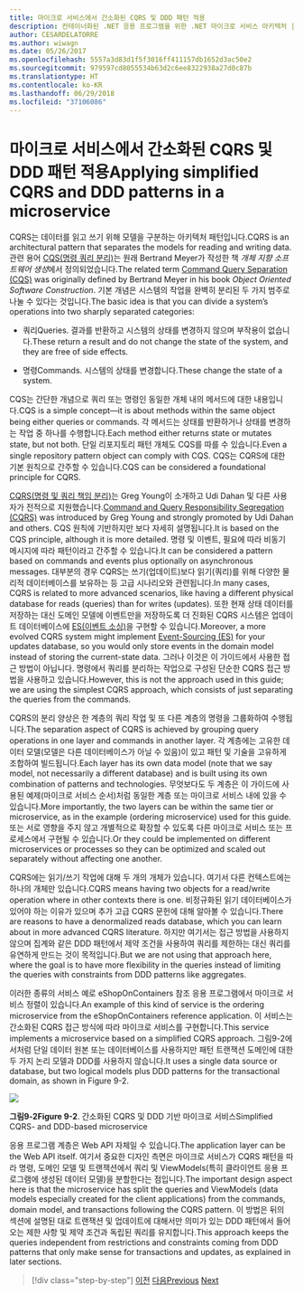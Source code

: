 ```yaml
---
title: 마이크로 서비스에서 간소화된 CQRS 및 DDD 패턴 적용
description: 컨테이너화된 .NET 응용 프로그램을 위한 .NET 마이크로 서비스 아키텍처 | 마이크로 서비스에서 간소화된 CQRS 및 DDD 패턴 적용
author: CESARDELATORRE
ms.author: wiwagn
ms.date: 05/26/2017
ms.openlocfilehash: 5557a3d83d1f5f3016ff411157db1652d3ac50e2
ms.sourcegitcommit: 979597cd8055534b63d2c6ee8322938a27d0c87b
ms.translationtype: HT
ms.contentlocale: ko-KR
ms.lasthandoff: 06/29/2018
ms.locfileid: "37106086"
---
```

# <a name="applying-simplified-cqrs-and-ddd-patterns-in-a-microservice"></a><span data-ttu-id="a15e3-103">마이크로 서비스에서 간소화된 CQRS 및 DDD 패턴 적용</span><span class="sxs-lookup"><span data-stu-id="a15e3-103">Applying simplified CQRS and DDD patterns in a microservice</span></span>

<span data-ttu-id="a15e3-104">CQRS는 데이터를 읽고 쓰기 위해 모델을 구분하는 아키텍처 패턴입니다.</span><span class="sxs-lookup"><span data-stu-id="a15e3-104">CQRS is an architectural pattern that separates the models for reading and writing data.</span></span> <span data-ttu-id="a15e3-105">관련 용어 [CQS(명령 쿼리 분리)](https://martinfowler.com/bliki/CommandQuerySeparation.html)는 원래 Bertrand Meyer가 작성한 책 *개체 지향 소프트웨어 생성*에서 정의되었습니다.</span><span class="sxs-lookup"><span data-stu-id="a15e3-105">The related term [Command Query Separation (CQS)](https://martinfowler.com/bliki/CommandQuerySeparation.html) was originally defined by Bertrand Meyer in his book *Object Oriented Software Construction*.</span></span> <span data-ttu-id="a15e3-106">기본 개념은 시스템의 작업을 완벽히 분리된 두 가지 범주로 나눌 수 있다는 것입니다.</span><span class="sxs-lookup"><span data-stu-id="a15e3-106">The basic idea is that you can divide a system’s operations into two sharply separated categories:</span></span>

-   <span data-ttu-id="a15e3-107">쿼리</span><span class="sxs-lookup"><span data-stu-id="a15e3-107">Queries.</span></span> <span data-ttu-id="a15e3-108">결과를 반환하고 시스템의 상태를 변경하지 않으며 부작용이 없습니다.</span><span class="sxs-lookup"><span data-stu-id="a15e3-108">These return a result and do not change the state of the system, and they are free of side effects.</span></span>

-   <span data-ttu-id="a15e3-109">명령</span><span class="sxs-lookup"><span data-stu-id="a15e3-109">Commands.</span></span> <span data-ttu-id="a15e3-110">시스템의 상태를 변경합니다.</span><span class="sxs-lookup"><span data-stu-id="a15e3-110">These change the state of a system.</span></span>

<span data-ttu-id="a15e3-111">CQS는 간단한 개념으로 쿼리 또는 명령인 동일한 개체 내의 메서드에 대한 내용입니다.</span><span class="sxs-lookup"><span data-stu-id="a15e3-111">CQS is a simple concept—it is about methods within the same object being either queries or commands.</span></span> <span data-ttu-id="a15e3-112">각 메서드는 상태를 반환하거나 상태를 변경하는 작업 중 하나를 수행합니다.</span><span class="sxs-lookup"><span data-stu-id="a15e3-112">Each method either returns state or mutates state, but not both.</span></span> <span data-ttu-id="a15e3-113">단일 리포지토리 패턴 개체도 CQS를 따를 수 있습니다.</span><span class="sxs-lookup"><span data-stu-id="a15e3-113">Even a single repository pattern object can comply with CQS.</span></span> <span data-ttu-id="a15e3-114">CQS는 CQRS에 대한 기본 원칙으로 간주할 수 있습니다.</span><span class="sxs-lookup"><span data-stu-id="a15e3-114">CQS can be considered a foundational principle for CQRS.</span></span>

<span data-ttu-id="a15e3-115">[CQRS(명령 및 쿼리 책임 분리)](https://martinfowler.com/bliki/CQRS.html)는 Greg Young이 소개하고 Udi Dahan 및 다른 사용자가 전적으로 지원했습니다.</span><span class="sxs-lookup"><span data-stu-id="a15e3-115">[Command and Query Responsibility Segregation (CQRS)](https://martinfowler.com/bliki/CQRS.html) was introduced by Greg Young and strongly promoted by Udi Dahan and others.</span></span> <span data-ttu-id="a15e3-116">CQS 원칙에 기반하지만 보다 자세히 설명됩니다.</span><span class="sxs-lookup"><span data-stu-id="a15e3-116">It is based on the CQS principle, although it is more detailed.</span></span> <span data-ttu-id="a15e3-117">명령 및 이벤트, 필요에 따라 비동기 메시지에 따라 패턴이라고 간주할 수 있습니다.</span><span class="sxs-lookup"><span data-stu-id="a15e3-117">It can be considered a pattern based on commands and events plus optionally on asynchronous messages.</span></span> <span data-ttu-id="a15e3-118">대부분의 경우 CQRS는 쓰기(업데이트)보다 읽기(쿼리)를 위해 다양한 물리적 데이터베이스를 보유하는 등 고급 시나리오와 관련됩니다.</span><span class="sxs-lookup"><span data-stu-id="a15e3-118">In many cases, CQRS is related to more advanced scenarios, like having a different physical database for reads (queries) than for writes (updates).</span></span> <span data-ttu-id="a15e3-119">또한 현재 상태 데이터를 저장하는 대신 도메인 모델에 이벤트만을 저장하도록 더 진화된 CQRS 시스템은 업데이트 데이터베이스에 [ES(이벤트 소싱)](http://codebetter.com/gregyoung/2010/02/20/why-use-event-sourcing/)을 구현할 수 있습니다.</span><span class="sxs-lookup"><span data-stu-id="a15e3-119">Moreover, a more evolved CQRS system might implement [Event-Sourcing (ES)](http://codebetter.com/gregyoung/2010/02/20/why-use-event-sourcing/) for your updates database, so you would only store events in the domain model instead of storing the current-state data.</span></span> <span data-ttu-id="a15e3-120">그러나 이것은 이 가이드에서 사용한 접근 방법이 아닙니다. 명령에서 쿼리를 분리하는 작업으로 구성된 단순한 CQRS 접근 방법을 사용하고 있습니다.</span><span class="sxs-lookup"><span data-stu-id="a15e3-120">However, this is not the approach used in this guide; we are using the simplest CQRS approach, which consists of just separating the queries from the commands.</span></span>

<span data-ttu-id="a15e3-121">CQRS의 분리 양상은 한 계층의 쿼리 작업 및 또 다른 계층의 명령을 그룹화하여 수행됩니다.</span><span class="sxs-lookup"><span data-stu-id="a15e3-121">The separation aspect of CQRS is achieved by grouping query operations in one layer and commands in another layer.</span></span> <span data-ttu-id="a15e3-122">각 계층에는 고유한 데이터 모델(모델은 다른 데이터베이스가 아닐 수 있음)이 있고 패턴 및 기술을 고유하게 조합하여 빌드됩니다.</span><span class="sxs-lookup"><span data-stu-id="a15e3-122">Each layer has its own data model (note that we say model, not necessarily a different database) and is built using its own combination of patterns and technologies.</span></span> <span data-ttu-id="a15e3-123">무엇보다도 두 계층은 이 가이드에 사용된 예제(마이크로 서비스 순서)처럼 동일한 계층 또는 마이크로 서비스 내에 있을 수 있습니다.</span><span class="sxs-lookup"><span data-stu-id="a15e3-123">More importantly, the two layers can be within the same tier or microservice, as in the example (ordering microservice) used for this guide.</span></span> <span data-ttu-id="a15e3-124">또는 서로 영향을 주지 않고 개별적으로 확장할 수 있도록 다른 마이크로 서비스 또는 프로세스에서 구현될 수 있습니다.</span><span class="sxs-lookup"><span data-stu-id="a15e3-124">Or they could be implemented on different microservices or processes so they can be optimized and scaled out separately without affecting one another.</span></span>

<span data-ttu-id="a15e3-125">CQRS에는 읽기/쓰기 작업에 대해 두 개의 개체가 있습니다. 여기서 다른 컨텍스트에는 하나의 개체만 있습니다.</span><span class="sxs-lookup"><span data-stu-id="a15e3-125">CQRS means having two objects for a read/write operation where in other contexts there is one.</span></span> <span data-ttu-id="a15e3-126">비정규화된 읽기 데이터베이스가 있어야 하는 이유가 있으며 추가 고급 CQRS 문헌에 대해 알아볼 수 있습니다.</span><span class="sxs-lookup"><span data-stu-id="a15e3-126">There are reasons to have a denormalized reads database, which you can learn about in more advanced CQRS literature.</span></span> <span data-ttu-id="a15e3-127">하지만 여기서는 접근 방법을 ֲ사용하지 않으며 집계와 같은 DDD 패턴에서 제약 조건을 사용하여 쿼리를 제한하는 대신 쿼리를 유연하게 만드는 것이 목적입니다.</span><span class="sxs-lookup"><span data-stu-id="a15e3-127">But we are not using that approach here, where the goal is to have more flexibility in the queries instead of limiting the queries with constraints from DDD patterns like aggregates.</span></span>

<span data-ttu-id="a15e3-128">이러한 종류의 서비스 예로 eShopOnContainers 참조 응용 프로그램에서 마이크로 서비스 정렬이 있습니다.</span><span class="sxs-lookup"><span data-stu-id="a15e3-128">An example of this kind of service is the ordering microservice from the eShopOnContainers reference application.</span></span> <span data-ttu-id="a15e3-129">이 서비스는 간소화된 CQRS 접근 방식에 따라 마이크로 서비스를 구현합니다.</span><span class="sxs-lookup"><span data-stu-id="a15e3-129">This service implements a microservice based on a simplified CQRS approach.</span></span> <span data-ttu-id="a15e3-130">그림9-2에서처럼 단일 데이터 원본 또는 데이터베이스를 사용하지만 패턴 트랜잭션 도메인에 대한 두 가지 논리 모델과 DDD를 사용하지 않습니다.</span><span class="sxs-lookup"><span data-stu-id="a15e3-130">It uses a single data source or database, but two logical models plus DDD patterns for the transactional domain, as shown in Figure 9-2.</span></span>

![](./media/image2.png)

<span data-ttu-id="a15e3-131">**그림9-2**</span><span class="sxs-lookup"><span data-stu-id="a15e3-131">**Figure 9-2**.</span></span> <span data-ttu-id="a15e3-132">간소화된 CQRS 및 DDD 기반 마이크로 서비스</span><span class="sxs-lookup"><span data-stu-id="a15e3-132">Simplified CQRS- and DDD-based microservice</span></span>

<span data-ttu-id="a15e3-133">응용 프로그램 계층은 Web API 자체일 수 있습니다.</span><span class="sxs-lookup"><span data-stu-id="a15e3-133">The application layer can be the Web API itself.</span></span> <span data-ttu-id="a15e3-134">여기서 중요한 디자인 측면은 마이크로 서비스가 CQRS 패턴을 따라 명령, 도메인 모델 및 트랜잭션에서 쿼리 및 ViewModels(특히 클라이언트 응용 프로그램에 생성된 데이터 모델)을 분할한다는 점입니다.</span><span class="sxs-lookup"><span data-stu-id="a15e3-134">The important design aspect here is that the microservice has split the queries and ViewModels (data models especially created for the client applications) from the commands, domain model, and transactions following the CQRS pattern.</span></span> <span data-ttu-id="a15e3-135">이 방법은 뒤의 섹션에 설명된 대로 트랜잭션 및 업데이트에 대해서만 의미가 있는 DDD 패턴에서 들어오는 제한 사항 및 제약 조건과 독립된 쿼리를 유지합니다.</span><span class="sxs-lookup"><span data-stu-id="a15e3-135">This approach keeps the queries independent from restrictions and constraints coming from DDD patterns that only make sense for transactions and updates, as explained in later sections.</span></span>


>[!div class="step-by-step"]
<span data-ttu-id="a15e3-136">[이전](index.md)
[다음](eshoponcontainers-cqrs-ddd-microservice.md)</span><span class="sxs-lookup"><span data-stu-id="a15e3-136">[Previous](index.md)
[Next](eshoponcontainers-cqrs-ddd-microservice.md)</span></span>
